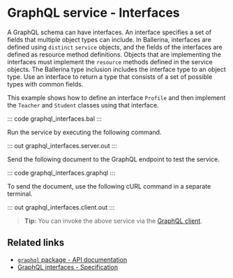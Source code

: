 # GraphQL service - Interfaces

A GraphQL schema can have interfaces. An interface specifies a set of fields that multiple object types can include. In Ballerina, interfaces are defined using `distinct` `service` objects, and the fields of the interfaces are defined as resource method definitions. Objects that are implementing the interfaces must implement the `resource` methods defined in the service objects. The Ballerina type inclusion includes the interface type to an object type. Use an interface to return a type that consists of a set of possible types with common fields.

This example shows how to define an interface `Profile` and then implement the `Teacher` and `Student` classes using that interface.

::: code graphql_interfaces.bal :::

Run the service by executing the following command.

::: out graphql_interfaces.server.out :::

Send the following document to the GraphQL endpoint to test the service.

::: code graphql_interfaces.graphql :::

To send the document, use the following cURL command in a separate terminal.

::: out graphql_interfaces.client.out :::

>**Tip:** You can invoke the above service via the [GraphQL client](/learn/by-example/graphql-client-query-endpoint/).

## Related links
- [`graphql` package - API documentation](https://lib.ballerina.io/ballerina/graphql/latest)
- [GraphQL interfaces - Specification](/spec/graphql/#46-interfaces)
